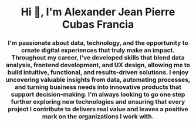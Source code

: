 <!--
**AlexanderCF/alexandercf** is a ✨ _special_ ✨ repository because its `README.md` (this file) appears on your GitHub profile.

Here are some ideas to get you started:

- 🔭 I’m currently working on ...
- 🌱 I’m currently learning ...
- 👯 I’m looking to collaborate on ...
- 🤔 I’m looking for help with ...
- 💬 Ask me about ...
- 📫 How to reach me: ...
- 😄 Pronouns: ...
- ⚡ Fun fact: ...
-->
<h1 align="center">Hi 👋, I'm Alexander Jean Pierre Cubas Francia</h1>
<h3 align="center">I'm passionate about data, technology, and the opportunity to create digital experiences that truly make an impact. Throughout my career, I've developed skills that blend data analysis, frontend development, and UX design, allowing me to build intuitive, functional, and results-driven solutions. I enjoy uncovering valuable insights from data, automating processes, and turning business needs into innovative products that support decision-making. I'm always looking to go one step further exploring new technologies and ensuring that every project I contribute to delivers real value and leaves a positive mark on the organizations I work with.</h3>

